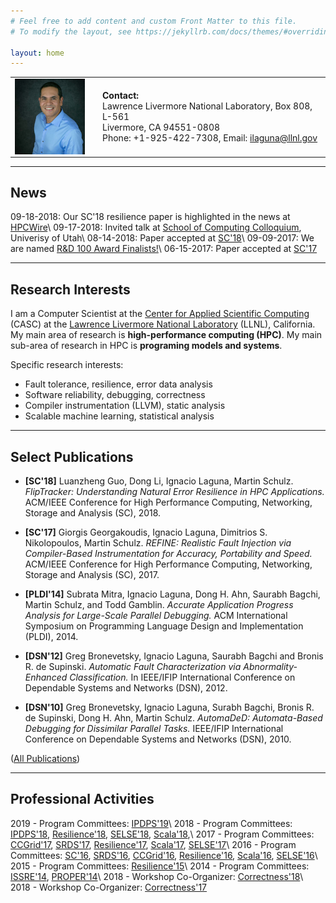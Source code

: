 ```yaml
---
# Feel free to add content and custom Front Matter to this file.
# To modify the layout, see https://jekyllrb.com/docs/themes/#overriding-theme-defaults

layout: home
---
```


<table>
<tr> <td valign="top" style="width:25%;"> <img src="images/ignacio_profile_5.jpg" alt="Ignacio Laguna" style="display:block;" /> </td>
<td width="2%"> </td>
<td>
<b>Contact:</b><br />
Lawrence Livermore National Laboratory, Box 808, L-561<br />
Livermore, CA 94551-0808<br />
Phone: +1-925-422-7308, Email: <a href="mailto:ilaguna@llnl.gov">ilaguna@llnl.gov</a>
</td> </tr>
</table> 

<!--
![Ignacio Laguna](images/ignacio_profile_1.jpg "Ignacio Laguna")

**Contact:**\\
Lawrence Livermore National Laboratory, Box 808, L-561 \\
Livermore, CA 94551-0808 \\
Phone: +1-925-422-7308, Email: [ilaguna@llnl.gov](mailto:ilaguna@llnl.gov)
 -->

----

## News

09-18-2018: Our SC'18 resilience paper is highlighted in the news at [HPCWire](https://www.hpcwire.com/2018/09/18/whats-new-in-hpc-research-september-part-1/)\\
09-17-2018: Invited talk at [School of Computing Colloquium](http://www.cs.utah.edu/calendar/colloquium-ignacio-laguna/), Univerisy of Utah\\
08-14-2018: Paper accepted at [SC'18](https://sc18.supercomputing.org/)\\
09-09-2017: We are named [R&D 100 Award Finalists!](https://www.rd100conference.com/awards/winners-finalists/year/2017/)\\
06-15-2017: Paper accepted at [SC'17](https://sc17.supercomputing.org/)


----

## Research Interests

I am a Computer Scientist at the [Center for Applied Scientific Computing](https://computation.llnl.gov/casc) (CASC) at the [Lawrence Livermore National Laboratory](https://www.llnl.gov/) (LLNL), California. My main area of research is **high-performance computing (HPC)**. My main sub-area of research in HPC is **programing models and systems**.

Specific research interests:
- Fault tolerance, resilience, error data analysis
- Software reliability, debugging, correctness
- Compiler instrumentation (LLVM), static analysis
- Scalable machine learning, statistical analysis

----

## Select Publications
- **[SC'18]** Luanzheng Guo, Dong Li, Ignacio Laguna, Martin Schulz. *FlipTracker: Understanding Natural Error Resilience in HPC Applications.* ACM/IEEE Conference for High Performance Computing, Networking, Storage and Analysis (SC), 2018.

- **[SC'17]** Giorgis Georgakoudis, Ignacio Laguna, Dimitrios S. Nikolopoulos, Martin Schulz. *REFINE: Realistic Fault Injection via Compiler-Based Instrumentation for Accuracy, Portability and Speed.* ACM/IEEE Conference for High Performance Computing, Networking, Storage and Analysis (SC), 2017.

- **[PLDI'14]** Subrata Mitra, Ignacio Laguna, Dong H. Ahn, Saurabh Bagchi, Martin Schulz, and Todd Gamblin. *Accurate Application Progress Analysis for Large-Scale Parallel Debugging.* ACM International Symposium on Programming Language Design and Implementation (PLDI), 2014.

- **[DSN'12]** Greg Bronevetsky, Ignacio Laguna, Saurabh Bagchi and Bronis R. de Supinski. *Automatic Fault Characterization via Abnormality-Enhanced Classification.* In IEEE/IFIP International Conference on Dependable Systems and Networks (DSN), 2012.

- **[DSN'10]** Greg Bronevetsky, Ignacio Laguna, Surabh Bagchi, Bronis R. de Supinski, Dong H. Ahn, Martin Schulz. *AutomaDeD: Automata-Based Debugging for Dissimilar Parallel Tasks.* IEEE/IFIP International Conference on Dependable Systems and Networks (DSN), 2010.


([All Publications](/papers/))

----

## Professional Activities

<!---
Technical Program Committee: [IPDPS'18](http://www.ipdps.org/)\\
Technical Program Committee: [CCGrid'17](https://www.arcos.inf.uc3m.es/ccgrid2017/)\\
Technical Program Committee: [SRDS'17](http://srds2017.comp.polyu.edu.hk/)\\
Technical Program Committee: [SRDS'16](http://srds2016.inf.mit.bme.hu/)\\
Technical Program Committee: [SC'16](http://sc16.supercomputing.org/)\\
Technical Program Committee: [CCGrid'16](http://ccgrid2016.uniandes.edu.co/)\\
Technical Program Committee: [ISSRE'14](http://2014.issre.net/)\\
Co-Organizer: [Correctness'18](https://correctness-workshop.github.io/2018/)\\
Co-Organizer: [Correctness'17](https://correctness-workshop.github.io/2017/)\\
Posters Committee: [SC'14](http://sc14.supercomputing.org/)\\
Technical Program Committee: [Resilience'18](https://www.csm.ornl.gov/srt/conferences/Resilience/2018/) \\
Technical Program Committee: [Resilience'17](https://www.csm.ornl.gov/srt/conferences/Resilience/2017/) \\
Technical Program Committee: [Resilience'16](https://www.csm.ornl.gov/srt/conferences/Resilience/2016/) \\
Technical Program Committee: [Resilience'15](https://www.csm.ornl.gov/srt/conferences/Resilience/2015/) \\
Technical Program Committee: [SELSE'18](https://www.selse.org/)\\
Technical Program Committee: [SELSE'17](https://www.selse.org/)\\
Technical Program Committee: [SELSE'16](https://www.selse.org/)\\
Technical Program Committee: [PROPER'13](http://www.vi-hps.org/)\\
Technical Program Committee: [PROPER'14](http://www.vi-hps.org/)\\
Technical Program Committee: [Scala'18](https://www.csm.ornl.gov/srt/conferences/Scala/2017/)\\
Technical Program Committee: [Scala'17](https://www.csm.ornl.gov/srt/conferences/Scala/2018/)\\
Technical Program Committee: [Scala'16](https://www.csm.ornl.gov/srt/conferences/Scala/2016/)
 -->

<!---
**Conference Program Committees:**
[IPDPS'19](http://www.ipdps.org/),
[IPDPS'18](http://www.ipdps.org/ipdps2018/index.html),
[CCGrid'17](https://www.arcos.inf.uc3m.es/ccgrid2017/),
[SRDS'17](http://srds2017.comp.polyu.edu.hk/),
[SRDS'16](http://srds2016.inf.mit.bme.hu/),
[SC'16](http://sc16.supercomputing.org/),
[CCGrid'16](http://ccgrid2016.uniandes.edu.co/),
[ISSRE'14](http://2014.issre.net/)\\
**Workshop Program Committees:**
[Resilience'18](https://www.csm.ornl.gov/srt/conferences/Resilience/2018/),
[Resilience'17](https://www.csm.ornl.gov/srt/conferences/Resilience/2017/),
[Resilience'16](https://www.csm.ornl.gov/srt/conferences/Resilience/2016/),
[Resilience'15](https://www.csm.ornl.gov/srt/conferences/Resilience/2015/),
[Scala'18](https://www.csm.ornl.gov/srt/conferences/Scala/2018/),
[Scala'17](https://www.csm.ornl.gov/srt/conferences/Scala/2017/),
[Scala'16](https://www.csm.ornl.gov/srt/conferences/Scala/2016/),
[SELSE'18](https://www.selse.org/),
[SELSE'17](https://www.selse.org/),
[SELSE'16](https://www.selse.org/),
[PROPER'13](http://www.vi-hps.org/),
[PROPER'14](http://www.vi-hps.org/)\\
**Workshop Co-Organizer:**
[Correctness'18](https://correctness-workshop.github.io/2018/),
[Correctness'17](https://correctness-workshop.github.io/2017/)
 -->

2019 - Program Committees: [IPDPS'19](http://www.ipdps.org/)\\
2018 - Program Committees: [IPDPS'18](http://www.ipdps.org/ipdps2018/index.html),
[Resilience'18](https://www.csm.ornl.gov/srt/conferences/Resilience/2018/),
[SELSE'18](https://www.selse.org/),
[Scala'18](https://www.csm.ornl.gov/srt/conferences/Scala/2018/),\\
2017 - Program Committees: [CCGrid'17](https://www.arcos.inf.uc3m.es/ccgrid2017/),
[SRDS'17](http://srds2017.comp.polyu.edu.hk/),
[Resilience'17](https://www.csm.ornl.gov/srt/conferences/Resilience/2017/),
[Scala'17](https://www.csm.ornl.gov/srt/conferences/Scala/2017/),
[SELSE'17](https://www.selse.org/)\\
2016 - Program Committees: [SC'16](http://sc16.supercomputing.org/),
[SRDS'16](http://srds2016.inf.mit.bme.hu/),
[CCGrid'16](http://ccgrid2016.uniandes.edu.co/),
[Resilience'16](https://www.csm.ornl.gov/srt/conferences/Resilience/2016/),
[Scala'16](https://www.csm.ornl.gov/srt/conferences/Scala/2016/),
[SELSE'16](https://www.selse.org/)\\
2015 - Program Committees: [Resilience'15](https://www.csm.ornl.gov/srt/conferences/Resilience/2015/)\\
2014 - Program Committees: [ISSRE'14](http://2014.issre.net/),
[PROPER'14](http://www.vi-hps.org/)\\
2018 - Workshop Co-Organizer: [Correctness'18](https://correctness-workshop.github.io/2018/)\\
2018 - Workshop Co-Organizer: [Correctness'17](https://correctness-workshop.github.io/2017/)




<!---
<iframe src="https://player.vimeo.com/video/137135569" width="640" height="360" frameborder="0" allowfullscreen></iframe>
 -->

